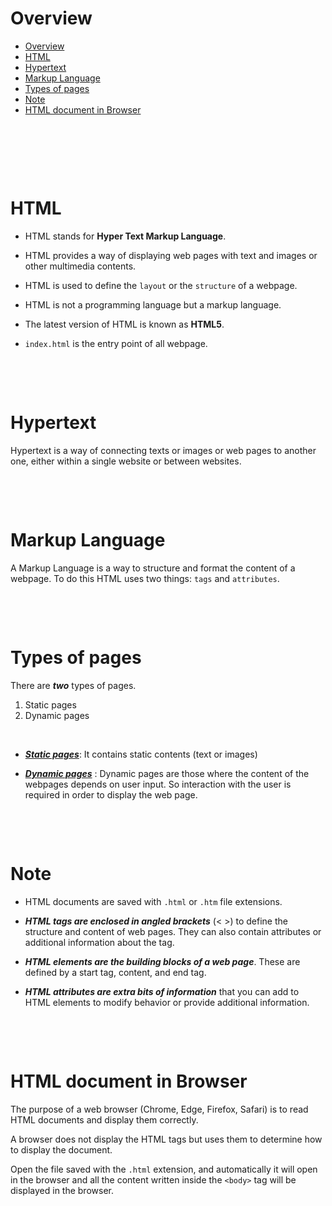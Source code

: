 # Overview

- [Overview](#overview)
- [HTML](#html)
- [Hypertext](#hypertext)
- [Markup Language](#markup-language)
- [Types of pages](#types-of-pages)
- [Note](#note)
- [HTML document in Browser](#html-document-in-browser)

&nbsp;

&nbsp;

&nbsp;

# HTML

- HTML stands for **Hyper Text Markup Language**.

- HTML provides a way of displaying web pages with text and images or other multimedia contents.

- HTML is used to define the `layout` or the `structure` of a webpage.

- HTML is not a programming language but a markup language.

- The latest version of HTML is known as **HTML5**.

- `index.html` is the entry point of all webpage.

&nbsp;

&nbsp;

# Hypertext

Hypertext is a way of connecting texts or images or web pages to another one, either within a single website or between websites.

&nbsp;

&nbsp;

# Markup Language

A Markup Language is a way to structure and format the content of a webpage. To do this HTML uses two things: `tags` and `attributes`.

&nbsp;

&nbsp;

# Types of pages

There are **_two_** types of pages.

1. Static pages
2. Dynamic pages

&nbsp;

- <u>**_Static pages_**</u>: It contains static contents (text or images)

- <u>**_Dynamic pages_**</u> : Dynamic pages are those where the content of the webpages depends on user input. So interaction with the user is required in order to display the web page.

&nbsp;

&nbsp;

# Note

- HTML documents are saved with `.html` or `.htm` file extensions.

- **_HTML tags are enclosed in angled brackets_** (< >) to define the structure and content of web pages. They can also contain attributes or additional information about the tag.

- **_HTML elements are the building blocks of a web page_**. These are defined by a start tag, content, and end tag.

- **_HTML attributes are extra bits of information_** that you can add to HTML elements to modify behavior or provide additional information.

&nbsp;

&nbsp;

# HTML document in Browser

The purpose of a web browser (Chrome, Edge, Firefox, Safari) is to read HTML documents and display them correctly.

A browser does not display the HTML tags but uses them to determine how to display the document.

Open the file saved with the `.html` extension, and automatically it will open in the browser and all the content written inside the `<body>` tag will be displayed in the browser.
